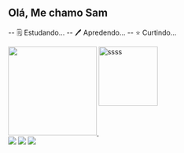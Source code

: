 ## Olá, Me chamo Sam

-- 🗒 Estudando...
-- 🖊 Apredendo...
-- ⭐ Curtindo...

<div align="left">
  <a href="https://github.com/samnilrazy">
  <img height="180em" src="https://github-readme-stats.vercel.app/api?username=samnilrazy&show_icons=true&theme=radical&include_all_commits=true&count_private=true"/>
  <!--<img align="top" alt="Sam-telegram" width="40"src="https://upload.wikimedia.org/wikipedia/commons/thumb/8/82/Telegram_logo.svg/1024px-Telegram_logo.svg.png">
  <img align="top" alt="Sam-whats" width="40"  src="https://i.pinimg.com/originals/d9/d9/7d/d9d97d48264770f85d35c208f279152c.png">
  <img align="top" alt="Sam-yt" width="40"  src="https://upload.wikimedia.org/wikipedia/commons/thumb/b/b8/YouTube_Logo_2017.svg/1280px-YouTube_Logo_2017.svg.png"> -->
  <img align="top" alt="ssss" width="120"  src="https://images-wixmp-ed30a86b8c4ca887773594c2.wixmp.com/f/089cf2e6-1a07-42af-bcf6-e3528d46e5d4/dbego2w-b564d0f5-7663-4467-84a3-3b49690d9586.gif?token=eyJ0eXAiOiJKV1QiLCJhbGciOiJIUzI1NiJ9.eyJzdWIiOiJ1cm46YXBwOjdlMGQxODg5ODIyNjQzNzNhNWYwZDQxNWVhMGQyNmUwIiwiaXNzIjoidXJuOmFwcDo3ZTBkMTg4OTgyMjY0MzczYTVmMGQ0MTVlYTBkMjZlMCIsIm9iaiI6W1t7InBhdGgiOiJcL2ZcLzA4OWNmMmU2LTFhMDctNDJhZi1iY2Y2LWUzNTI4ZDQ2ZTVkNFwvZGJlZ28ydy1iNTY0ZDBmNS03NjYzLTQ0NjctODRhMy0zYjQ5NjkwZDk1ODYuZ2lmIn1dXSwiYXVkIjpbInVybjpzZXJ2aWNlOmZpbGUuZG93bmxvYWQiXX0.vkeJm4pVPOuV0ZJgih7trzoJVXqjauXka8wNjw-oWjo"
</div>

<!--<div style="display: inline_block"><br>
  <img align="center" alt="Rafa-Js" height="30" width="40" src="https://raw.githubusercontent.com/devicons/devicon/master/icons/javascript/javascript-plain.svg">
  <img align="center" alt="Rafa-Ts" height="30" width="40" src="https://raw.githubusercontent.com/devicons/devicon/master/icons/typescript/typescript-plain.svg">
  <img align="center" alt="Rafa-React" height="30" width="40" src="https://raw.githubusercontent.com/devicons/devicon/master/icons/react/react-original.svg">
  <img align="center" alt="Rafa-HTML" height="30" width="40" src="https://raw.githubusercontent.com/devicons/devicon/master/icons/html5/html5-original.svg">
  <img align="center" alt="Rafa-CSS" height="30" width="40" src="https://raw.githubusercontent.com/devicons/devicon/master/icons/css3/css3-original.svg">
  <img align="center" alt="Rafa-Python" height="30" width="40" src="https://raw.githubusercontent.com/devicons/devicon/master/icons/python/python-original.svg">
  <img align="center" alt="Rafa-Csharp" height="30" width="40" src="https://raw.githubusercontent.com/devicons/devicon/master/icons/csharp/csharp-original.svg">
</div> -->
    
 <div> 
  <a href="https://www.youtube.com/c/imnocheating" target="_blank"><img src="https://img.shields.io/badge/YouTube-FF0000?style=for-the-badge&logo=youtube&logoColor=white" target="_blank"></a> 
  <a href="mailto:samnilrazy@hotmail.com"><img src="https://img.shields.io/badge/-Gmail-%23333?style=for-the-badge&logo=gmail&logoColor=white" target="_blank"></a>
  <a href="https://t.me/samnilrazy"><img src="https://img.shields.io/badge/-SamNilrazy-%23333?style=for-the-badge&logo=telegram&logoColor=red" target="_blank"></a>
</div>
